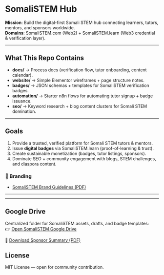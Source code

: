# SomaliSTEM Hub

**Mission**: Build the digital-first Somali STEM hub connecting learners, tutors, mentors, and sponsors worldwide.  
**Domains**: SomaliSTEM.com (Web2) + SomaliSTEM.learn (Web3 credential & verification layer).

---

## What This Repo Contains
- **docs/** → Process docs (verification flow, tutor onboarding, content calendar).  
- **website/** → Simple Elementor wireframes + page structure notes.  
- **badges/** → JSON schemas + templates for SomaliSTEM verification badges.  
- **automation/** → Starter n8n flows for automating tutor signup + badge issuance.  
- **seo/** → Keyword research + blog content clusters for Somali STEM domination.  

---

## Goals
1. Provide a trusted, verified platform for Somali STEM tutors & mentors.  
2. Issue **digital badges** via SomaliSTEM.learn (proof-of-learning & trust).  
3. Create sustainable monetization (badges, tutor listings, sponsors).  
4. Dominate SEO + community engagement with blogs, STEM challenges, and diaspora content.  

### 📘 Branding
- [SomaliSTEM Brand Guidelines (PDF)](docs/SomaliSTEM_Brand_Guidelines.pdf)
---
---

## Google Drive
Centralized folder for SomaliSTEM assets, drafts, and badge templates:  
👉 [Open SomaliSTEM Google Drive](https://drive.google.com/drive/folders/1rGloeWYbOSAGx3yHq6-lPcMihEP6BItt?usp=drive_link)

📄 [Download Sponsor Summary (PDF)](docs/SomaliSTEM_Sponsor_Summary_Refined.pdf)

## License
MIT License — open for community contribution.
